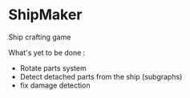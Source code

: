 # ShipMaker
Ship crafting game

What's yet to be done :
- Rotate parts system
- Detect detached parts from the ship (subgraphs)
- fix damage detection
